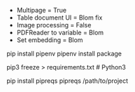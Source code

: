- Multipage = True
- Table document UI = Blom fix
- Image processing = False
- PDFReader to variable = Blom
- Set embedding = Blom

pip install pipenv
pipenv install package

pip3 freeze > requirements.txt  # Python3

pip install pipreqs
pipreqs /path/to/project
